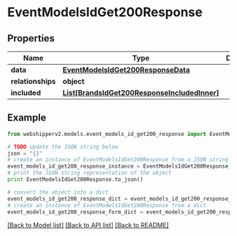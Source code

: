 # EventModelsIdGet200Response


## Properties
Name | Type | Description | Notes
------------ | ------------- | ------------- | -------------
**data** | [**EventModelsIdGet200ResponseData**](EventModelsIdGet200ResponseData.md) |  | [optional] 
**relationships** | **object** |  | [optional] 
**included** | [**List[BrandsIdGet200ResponseIncludedInner]**](BrandsIdGet200ResponseIncludedInner.md) |  | [optional] 

## Example

```python
from webshipperv2.models.event_models_id_get200_response import EventModelsIdGet200Response

# TODO update the JSON string below
json = "{}"
# create an instance of EventModelsIdGet200Response from a JSON string
event_models_id_get200_response_instance = EventModelsIdGet200Response.from_json(json)
# print the JSON string representation of the object
print EventModelsIdGet200Response.to_json()

# convert the object into a dict
event_models_id_get200_response_dict = event_models_id_get200_response_instance.to_dict()
# create an instance of EventModelsIdGet200Response from a dict
event_models_id_get200_response_form_dict = event_models_id_get200_response.from_dict(event_models_id_get200_response_dict)
```
[[Back to Model list]](../README.md#documentation-for-models) [[Back to API list]](../README.md#documentation-for-api-endpoints) [[Back to README]](../README.md)


